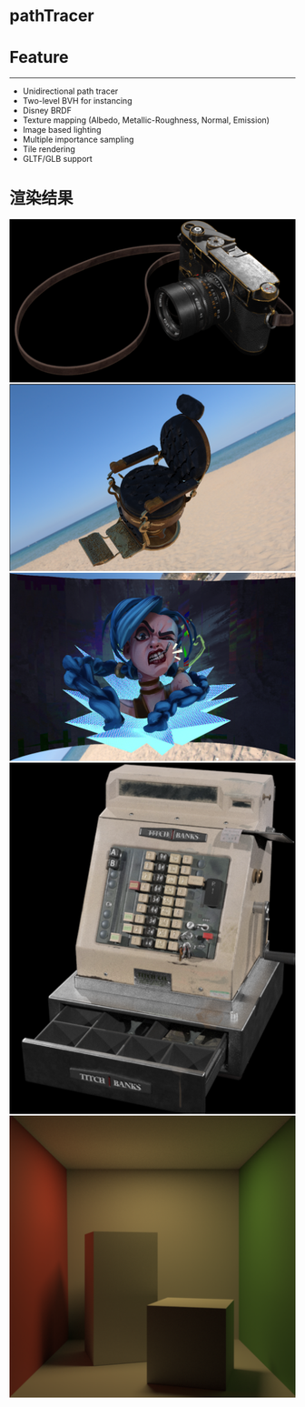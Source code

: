 # pathTracer
# Feature
--------
- Unidirectional path tracer
- Two-level BVH for instancing
- Disney BRDF
- Texture mapping (Albedo, Metallic-Roughness, Normal, Emission)
- Image based lighting
- Multiple importance sampling
- Tile rendering
- GLTF/GLB support 
# 渲染结果
![Image](https://github.com/Ahab-l/pathTracer/blob/main/pic/camera.png)
![Image](https://github.com/Ahab-l/pathTracer/blob/main/pic/chair.png)
![Image](https://github.com/Ahab-l/pathTracer/blob/main/pic/jin.png)
![Image](https://github.com/Ahab-l/pathTracer/blob/main/pic/register.png)
![Image](https://github.com/Ahab-l/pathTracer/blob/main/pic/cornel.png)
